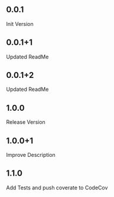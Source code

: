 ## 0.0.1
Init Version
## 0.0.1+1
Updated ReadMe
## 0.0.1+2
Updated ReadMe
## 1.0.0
Release Version
## 1.0.0+1
Improve Description
## 1.1.0
Add Tests and push coverate to CodeCov
